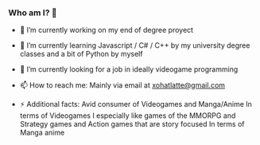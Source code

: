 ### Who am I? 👋

- 🔭 I’m currently working on my end of degree proyect
- 🌱 I’m currently learning Javascript / C# / C++ by my university degree classes and a bit of Python by myself
- 👯 I’m currently looking for a job in ideally videogame programming
- 📫 How to reach me: Mainly via email at xohatlatte@gmail.com

- ⚡ Additional facts: 
  Avid consumer of Videogames and Manga/Anime
  In terms of Videogames I especially like games of the MMORPG and Strategy games and Action games that are story focused
  In terms of Manga anime 

<!--
**Xohat/Xohat** is a ✨ _special_ ✨ repository because its `README.md` (this file) appears on your GitHub profile.

Here are some ideas to get you started:

- 👯 I’m looking to collaborate on ...
- 🤔 I’m looking for help with ...
- 💬 Ask me about ...
- 😄 Pronouns: ...
-->
